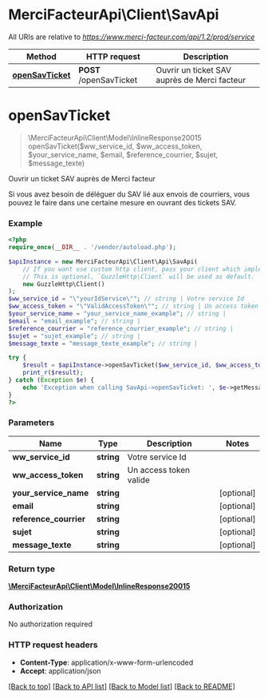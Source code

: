 # MerciFacteurApi\Client\SavApi

All URIs are relative to *https://www.merci-facteur.com/api/1.2/prod/service*

| Method                                       | HTTP request            | Description                                  |
| -------------------------------------------- | ----------------------- | -------------------------------------------- |
| [**openSavTicket**](SavApi.md#opensavticket) | **POST** /openSavTicket | Ouvrir un ticket SAV auprès de Merci facteur |

# **openSavTicket**

> \MerciFacteurApi\Client\Model\InlineResponse20015 openSavTicket($ww_service_id, $ww_access_token, $your_service_name, $email, $reference_courrier, $sujet, $message_texte)

Ouvrir un ticket SAV auprès de Merci facteur

Si vous avez besoin de déléguer du SAV lié aux envois de courriers, vous pouvez le faire dans une certaine mesure en ouvrant des tickets SAV.

### Example

```php
<?php
require_once(__DIR__ . '/vendor/autoload.php');

$apiInstance = new MerciFacteurApi\Client\Api\SavApi(
    // If you want use custom http client, pass your client which implements `GuzzleHttp\ClientInterface`.
    // This is optional, `GuzzleHttp\Client` will be used as default.
    new GuzzleHttp\Client()
);
$ww_service_id = "\"yourIdService\""; // string | Votre service Id
$ww_access_token = "\"ValidAccessToken\""; // string | Un access token valide
$your_service_name = "your_service_name_example"; // string |
$email = "email_example"; // string |
$reference_courrier = "reference_courrier_example"; // string |
$sujet = "sujet_example"; // string |
$message_texte = "message_texte_example"; // string |

try {
    $result = $apiInstance->openSavTicket($ww_service_id, $ww_access_token, $your_service_name, $email, $reference_courrier, $sujet, $message_texte);
    print_r($result);
} catch (Exception $e) {
    echo 'Exception when calling SavApi->openSavTicket: ', $e->getMessage(), PHP_EOL;
}
?>
```

### Parameters

| Name                   | Type       | Description            | Notes      |
| ---------------------- | ---------- | ---------------------- | ---------- |
| **ww_service_id**      | **string** | Votre service Id       |
| **ww_access_token**    | **string** | Un access token valide |
| **your_service_name**  | **string** |                        | [optional] |
| **email**              | **string** |                        | [optional] |
| **reference_courrier** | **string** |                        | [optional] |
| **sujet**              | **string** |                        | [optional] |
| **message_texte**      | **string** |                        | [optional] |

### Return type

[**\MerciFacteurApi\Client\Model\InlineResponse20015**](../Model/InlineResponse20015.md)

### Authorization

No authorization required

### HTTP request headers

- **Content-Type**: application/x-www-form-urlencoded
- **Accept**: application/json

[[Back to top]](#) [[Back to API list]](../../README.md#documentation-for-api-endpoints) [[Back to Model list]](../../README.md#documentation-for-models) [[Back to README]](../../README.md)
